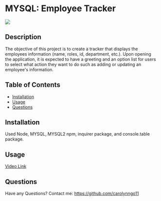 # MYSQL: Employee Tracker

![](https://img.shields.io/badge/License-MIT-blue)

## Description
The objective of this project is to create a tracker that displays the employees information (name, roles, id, department, etc.). Upon opening the application, it is expected to have a greeting and an option list for users to select what action they want to do such as adding or updating an employee's information.

## Table of Contents
      
- [Installation](#installation)
- [Usage](#usage)
- [Questions](#questions)
      
## Installation
Used Node, MYSQL, MYSQL2 npm, inquirer package, and console.table package.

## Usage
[Video Link](https://drive.google.com/file/d/1Xqhswp1kxEvHcR1N2r2xL7vSkhk4Hldb/view)

## Questions
Have any Questions? Contact me: https://github.com/carolynngo11
